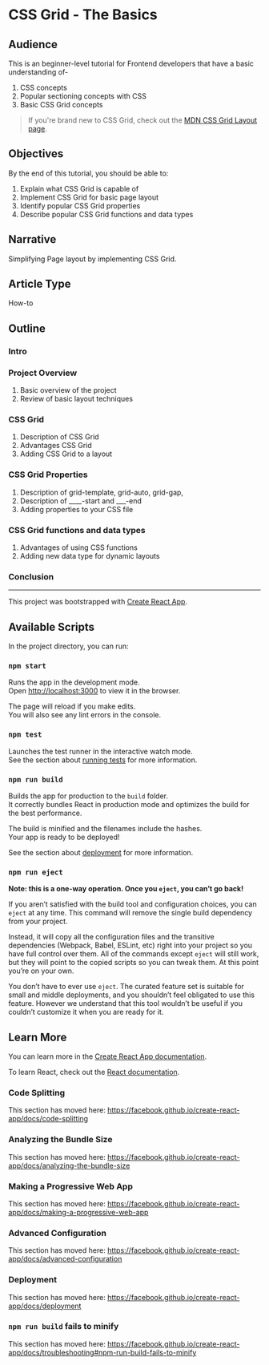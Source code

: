 # CSS Grid - The Basics

## Audience

This is an beginner-level tutorial for Frontend developers that have a basic understanding of-

1. CSS concepts
1. Popular sectioning concepts with CSS
1. Basic CSS Grid concepts

>  If you're brand new to CSS Grid, check out the [MDN CSS Grid Layout page](https://developer.mozilla.org/en-US/docs/Web/CSS/CSS_Grid_Layout).

## Objectives

By the end of this tutorial, you should be able to:

1. Explain what CSS Grid is capable of
1. Implement CSS Grid for basic page layout
1. Identify popular CSS Grid properties 
1. Describe popular CSS Grid functions and data types

## Narrative

<!-- *What's the common thread throughout the post?*  -->

Simplifying Page layout by implementing CSS Grid.

## Article Type

<!-- *How-to, high-level narrative, list post?*  -->

How-to

## Outline

### Intro

### Project Overview

1. Basic overview of the project
1. Review of basic layout techniques

### CSS Grid

1. Description of CSS Grid
1. Advantages CSS Grid
1. Adding CSS Grid to a layout

### CSS Grid Properties

1. Description of grid-template, grid-auto, grid-gap, 
1. Description of ____-start and ___-end
1. Adding properties to your CSS file

### CSS Grid functions and data types

1. Advantages of using CSS functions
1. Adding new data type for dynamic layouts


### Conclusion

------------------------------

This project was bootstrapped with [Create React App](https://github.com/facebook/create-react-app).

## Available Scripts

In the project directory, you can run:

### `npm start`

Runs the app in the development mode.<br>
Open [http://localhost:3000](http://localhost:3000) to view it in the browser.

The page will reload if you make edits.<br>
You will also see any lint errors in the console.

### `npm test`

Launches the test runner in the interactive watch mode.<br>
See the section about [running tests](https://facebook.github.io/create-react-app/docs/running-tests) for more information.

### `npm run build`

Builds the app for production to the `build` folder.<br>
It correctly bundles React in production mode and optimizes the build for the best performance.

The build is minified and the filenames include the hashes.<br>
Your app is ready to be deployed!

See the section about [deployment](https://facebook.github.io/create-react-app/docs/deployment) for more information.

### `npm run eject`

**Note: this is a one-way operation. Once you `eject`, you can’t go back!**

If you aren’t satisfied with the build tool and configuration choices, you can `eject` at any time. This command will remove the single build dependency from your project.

Instead, it will copy all the configuration files and the transitive dependencies (Webpack, Babel, ESLint, etc) right into your project so you have full control over them. All of the commands except `eject` will still work, but they will point to the copied scripts so you can tweak them. At this point you’re on your own.

You don’t have to ever use `eject`. The curated feature set is suitable for small and middle deployments, and you shouldn’t feel obligated to use this feature. However we understand that this tool wouldn’t be useful if you couldn’t customize it when you are ready for it.

## Learn More

You can learn more in the [Create React App documentation](https://facebook.github.io/create-react-app/docs/getting-started).

To learn React, check out the [React documentation](https://reactjs.org/).

### Code Splitting

This section has moved here: https://facebook.github.io/create-react-app/docs/code-splitting

### Analyzing the Bundle Size

This section has moved here: https://facebook.github.io/create-react-app/docs/analyzing-the-bundle-size

### Making a Progressive Web App

This section has moved here: https://facebook.github.io/create-react-app/docs/making-a-progressive-web-app

### Advanced Configuration

This section has moved here: https://facebook.github.io/create-react-app/docs/advanced-configuration

### Deployment

This section has moved here: https://facebook.github.io/create-react-app/docs/deployment

### `npm run build` fails to minify

This section has moved here: https://facebook.github.io/create-react-app/docs/troubleshooting#npm-run-build-fails-to-minify
